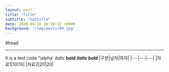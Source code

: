 ```yaml
---
layout: post
title: "Title"
subtitle: "Subtitle"
date: 2020-06-16 16:19:12 +0900
background: '/img/posts/04.jpg'
---
```


#head

***

It is a test code '\alpha'
*italic*
**bold**
***italic bold***
|구분|남자|여자|
|---|---|---|
|자료1|10|10|
|자료2|20|20|
